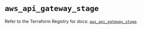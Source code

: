 # `aws_api_gateway_stage`

Refer to the Terraform Registry for docs: [`aws_api_gateway_stage`](https://registry.terraform.io/providers/hashicorp/aws/5.84.0/docs/resources/api_gateway_stage).
